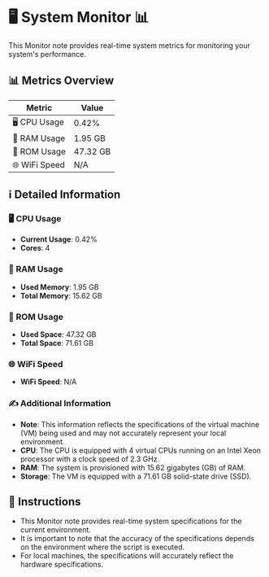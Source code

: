 
# 🖥️ System Monitor 📊

This Monitor note provides real-time system metrics for monitoring your system's performance.

## 📊 Metrics Overview

| Metric                    | Value             |
| ------------------------- | ----------------- |
| 🖥️ CPU Usage              | 0.42%       |
| 💾 RAM Usage              | 1.95 GB       |
| 💽 ROM Usage              | 47.32 GB       |
| 🌐 WiFi Speed             | N/A      |

## ℹ️ Detailed Information

### 🖥️ CPU Usage

- **Current Usage**: 0.42%
- **Cores**: 4

### 💾 RAM Usage

- **Used Memory**: 1.95 GB
- **Total Memory**: 15.62 GB

### 💽 ROM Usage

- **Used Space**: 47.32 GB
- **Total Space**: 71.61 GB

### 🌐 WiFi Speed

- **WiFi Speed**: N/A


### ✍️ Additional Information

- **Note**: This information reflects the specifications of the virtual machine (VM) being used and may not accurately represent your local environment.
- **CPU**: The CPU is equipped with  4 virtual CPUs running on an Intel Xeon processor with a clock speed of 2.3 GHz.
- **RAM**: The system is provisioned with 15.62 gigabytes (GB) of RAM.
- **Storage**: The VM is equipped with a 71.61 GB solid-state drive (SSD).

## 📝 Instructions

- This Monitor note provides real-time system specifications for the current environment.
- It is important to note that the accuracy of the specifications depends on the environment where the script is executed.
- For local machines, the specifications will accurately reflect the hardware specifications.
